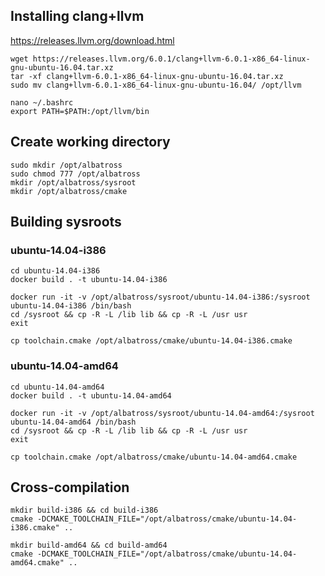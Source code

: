 
## Installing clang+llvm

https://releases.llvm.org/download.html

```
wget https://releases.llvm.org/6.0.1/clang+llvm-6.0.1-x86_64-linux-gnu-ubuntu-16.04.tar.xz
tar -xf clang+llvm-6.0.1-x86_64-linux-gnu-ubuntu-16.04.tar.xz
sudo mv clang+llvm-6.0.1-x86_64-linux-gnu-ubuntu-16.04/ /opt/llvm

nano ~/.bashrc
export PATH=$PATH:/opt/llvm/bin
```

## Create working directory

```
sudo mkdir /opt/albatross
sudo chmod 777 /opt/albatross
mkdir /opt/albatross/sysroot
mkdir /opt/albatross/cmake
```

## Building sysroots

### ubuntu-14.04-i386

```
cd ubuntu-14.04-i386
docker build . -t ubuntu-14.04-i386

docker run -it -v /opt/albatross/sysroot/ubuntu-14.04-i386:/sysroot ubuntu-14.04-i386 /bin/bash
cd /sysroot && cp -R -L /lib lib && cp -R -L /usr usr
exit

cp toolchain.cmake /opt/albatross/cmake/ubuntu-14.04-i386.cmake
```

### ubuntu-14.04-amd64

```
cd ubuntu-14.04-amd64
docker build . -t ubuntu-14.04-amd64

docker run -it -v /opt/albatross/sysroot/ubuntu-14.04-amd64:/sysroot ubuntu-14.04-amd64 /bin/bash
cd /sysroot && cp -R -L /lib lib && cp -R -L /usr usr
exit

cp toolchain.cmake /opt/albatross/cmake/ubuntu-14.04-amd64.cmake
```

## Cross-compilation

```
mkdir build-i386 && cd build-i386
cmake -DCMAKE_TOOLCHAIN_FILE="/opt/albatross/cmake/ubuntu-14.04-i386.cmake" ..

mkdir build-amd64 && cd build-amd64
cmake -DCMAKE_TOOLCHAIN_FILE="/opt/albatross/cmake/ubuntu-14.04-amd64.cmake" ..
```

